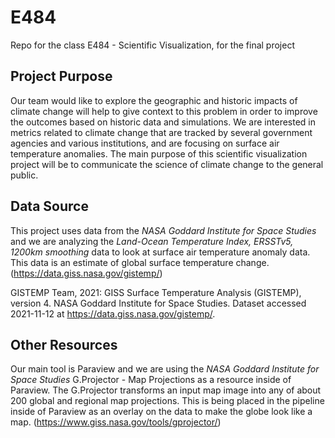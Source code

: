 # E484

Repo for the class E484 - Scientific Visualization, for the final project


## Project Purpose
Our team would like to explore the geographic and historic impacts of climate change will help to give context to this problem in order to improve the outcomes based on historic data and simulations. We are interested in metrics related to climate change that are tracked by several government agencies and various institutions, and are focusing on surface air temperature anomalies. The main purpose of this scientific visualization project will be to communicate the science of climate change to the general public.


## Data Source
This project uses data from the *NASA Goddard Institute for Space Studies* and we are analyzing the *Land-Ocean Temperature Index, ERSSTv5, 1200km smoothing* data to look at surface air temperature anomaly data. This data is an estimate of global surface temperature change. (https://data.giss.nasa.gov/gistemp/) 

GISTEMP Team, 2021: GISS Surface Temperature Analysis (GISTEMP), version 4. NASA Goddard Institute for Space Studies. Dataset accessed 2021-11-12 at https://data.giss.nasa.gov/gistemp/.

## Other Resources
Our main tool is Paraview and we are using the *NASA Goddard Institute for Space Studies* G.Projector - Map Projections as a resource inside of Paraview. The G.Projector transforms an input map image into any of about 200 global and regional map projections. This is being placed in the pipeline inside of Paraview as an overlay on the data to make the globe look like a map. (https://www.giss.nasa.gov/tools/gprojector/)
